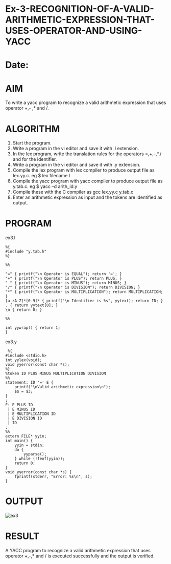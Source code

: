 # Ex-3-RECOGNITION-OF-A-VALID-ARITHMETIC-EXPRESSION-THAT-USES-OPERATOR-AND-USING-YACC
# Date:
# AIM
To write a yacc program to recognize a valid arithmetic expression that uses operator +,- ,* and /.
# ALGORITHM
1.	Start the program.
2.	Write a program in the vi editor and save it with .l extension.
3.	In the lex program, write the translation rules for the operators =,+,-,*,/ and for the identifier.
4.	Write a program in the vi editor and save it with .y extension.
5.	Compile the lex program with lex compiler to produce output file as lex.yy.c. eg $ lex filename.l
6.	Compile the yacc program with yacc compiler to produce output file as y.tab.c. eg $ yacc –d arith_id.y
7.	Compile these with the C compiler as gcc lex.yy.c y.tab.c
8.	Enter an arithmetic expression as input and the tokens are identified as output.
# PROGRAM
ex3.l
```
%{
#include "y.tab.h"
%}

%%

"=" { printf("\n Operator is EQUAL"); return '='; } 
"+" { printf("\n Operator is PLUS"); return PLUS; }
"-" { printf("\n Operator is MINUS"); return MINUS; }
"/" { printf("\n Operator is DIVISION"); return DIVISION; }
"*" { printf("\n Operator is MULTIPLICATION"); return MULTIPLICATION; } 
[a-zA-Z]*[0-9]* { printf("\n Identifier is %s", yytext); return ID; }
. { return yytext[0]; }
\n { return 0; }

%%

int yywrap() { return 1;
}
```
ex3.y
```
 %{
#include <stdio.h>
int yylex(void);
void yyerror(const char *s);
%}
%token ID PLUS MINUS MULTIPLICATION DIVISION
%%
statement: ID '=' E {
    printf("\nValid arithmetic expression\n");
    $$ = $3;
}
;
E: E PLUS ID
 | E MINUS ID
 | E MULTIPLICATION ID
 | E DIVISION ID
 | ID
;
%%
extern FILE* yyin;
int main() {
    yyin = stdin;
    do {
        yyparse();
    } while (!feof(yyin));
    return 0;
}
void yyerror(const char *s) {
    fprintf(stderr, "Error: %s\n", s);
}
```
# OUTPUT
![ex3](https://github.com/user-attachments/assets/be037403-25ba-485a-98b5-9715b8c2907c)

# RESULT
A YACC program to recognize a valid arithmetic expression that uses operator +,-,* and / is executed successfully and the output is verified.
